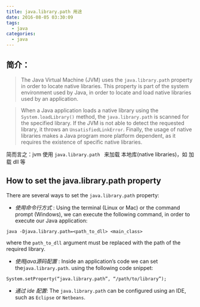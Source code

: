 ```yaml
---
title: java.library.path 用途
date: 2016-08-05 03:30:09
tags: 
  - java
categories:
  - java
---
```




## 简介：

> The Java Virtual Machine (JVM) uses the `java.library.path` property in order to locate native libraries. This property is part of the system environment used by Java, in order to locate and load native libraries used by an application.

> When a Java application loads a native library using the `System.loadLibrary()` method, the `java.library.path` is scanned for the specified library. If the JVM is not able to detect the requested library, it throws an `UnsatisfiedLinkError`. Finally, the usage of native libraries makes a Java program more platform dependent, as it requires the existence of specific native libraries.

简而言之：jvm 使用 `java.library.path ` 来加载 本地库(native libraries)，如 加载 dll 等

## How to set the java.library.path property 

There are several ways to set the `java.library.path` property:

- *使用命令行方式* : Using the terminal (Linux or Mac) or the command prompt (Windows), we can execute the following command, in order to execute our Java application:

```
java -Djava.library.path=<path_to_dll> <main_class>
```

where the `path_to_dll` argument must be replaced with the path of the required library.

- *使用java源码配置* : Inside an application’s code we can set the`java.library.path`. using the following code snippet:

```
System.setProperty(“java.library.path”, “/path/to/library”);  	
```

- *通过 ide 配置*: The `java.library.path` can be configured using an IDE, such as `Eclipse` or `Netbeans`.

